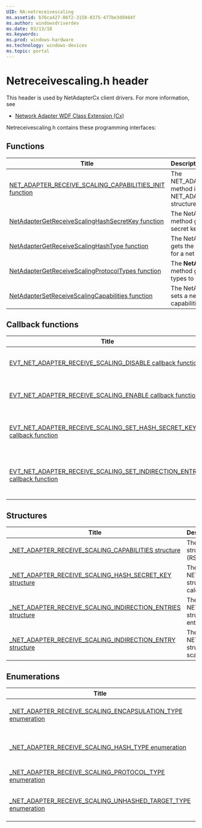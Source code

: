 ```yaml
---
UID: NA:netreceivescaling
ms.assetid: b76ca427-86f2-3158-8375-477be3d9484f
ms.author: windowsdriverdev
ms.date: 03/13/18
ms.keywords: 
ms.prod: windows-hardware
ms.technology: windows-devices
ms.topic: portal
---
```


# Netreceivescaling.h header



This header is used by NetAdapterCx client drivers. For more information, see
- [Network Adapter WDF Class Extension (Cx)](https://docs.microsoft.com/windows-hardware/drivers/netcx/)

Netreceivescaling.h contains these programming interfaces:


## Functions

| Title   | Description   |
| ---- |:---- |
| [NET_ADAPTER_RECEIVE_SCALING_CAPABILITIES_INIT function](nf-netreceivescaling-net_adapter_receive_scaling_capabilities_init.md) | The NET_ADAPTER_RECEIVE_SCALING_CAPABILITIES_INIT method initializes a NET_ADAPTER_RECEIVE_SCALING_CAPABILITIES structure. |
| [NetAdapterGetReceiveScalingHashSecretKey function](nf-netreceivescaling-netadaptergetreceivescalinghashsecretkey.md) | The NetAdapterGetReceiveScalingHashSecretKey method gets the receive side scaling (RSS) hash secret key for a net adapter. |
| [NetAdapterGetReceiveScalingHashType function](nf-netreceivescaling-netadaptergetreceivescalinghashtype.md) | The NetAdapterGetReceiveScalingHashType method gets the receive side scaling (RSS) hash function type for a net adapter. |
| [NetAdapterGetReceiveScalingProtocolTypes function](nf-netreceivescaling-netadaptergetreceivescalingprotocoltypes.md) | The **NetAdapterGetReceiveScalingProtocolTypes** method gets the receive side scaling (RSS) protocol types to use in hash calculations for a net adapter. |
| [NetAdapterSetReceiveScalingCapabilities function](nf-netreceivescaling-netadaptersetreceivescalingcapabilities.md) | The NetAdapterSetReceiveScalingCapabilities method sets a net adapter's receive side scaling (RSS) capabilities. |

## Callback functions

| Title   | Description   |
| ---- |:---- |
| [EVT_NET_ADAPTER_RECEIVE_SCALING_DISABLE callback function](nc-netreceivescaling-evt_net_adapter_receive_scaling_disable.md) | The EvtNetAdapterReceiveScalingEnable callback function is implemented by the client driver to enable receive side scaling (RSS) for a network interface controller (NIC). |
| [EVT_NET_ADAPTER_RECEIVE_SCALING_ENABLE callback function](nc-netreceivescaling-evt_net_adapter_receive_scaling_enable.md) | The EvtNetAdapterReceiveScalingEnable callback function is implemented by the client driver to enable receive side scaling (RSS) for a network interface controller (NIC). |
| [EVT_NET_ADAPTER_RECEIVE_SCALING_SET_HASH_SECRET_KEY callback function](nc-netreceivescaling-evt_net_adapter_receive_scaling_set_hash_secret_key.md) | The EvtNetAdapterReceiveScalingSetHashSecretKey callback function is implemented by the client driver to set the hash secret key for the network interface controller (NIC). |
| [EVT_NET_ADAPTER_RECEIVE_SCALING_SET_INDIRECTION_ENTRIES callback function](nc-netreceivescaling-evt_net_adapter_receive_scaling_set_indirection_entries.md) | The EvtNetAdapterReceiveScalingSetIndirectionEntries callback function is implemented by the client driver to perform moves of individual receive side scaling (RSS) indirection table entries to new processors. |

## Structures

| Title   | Description   |
| ---- |:---- |
| [_NET_ADAPTER_RECEIVE_SCALING_CAPABILITIES structure](ns-netreceivescaling-_net_adapter_receive_scaling_capabilities.md) | The NET_ADAPTER_RECEIVE_SCALING_CAPABILITIES structure describes a net adapter's receive side scaling (RSS) capabilities. |
| [_NET_ADAPTER_RECEIVE_SCALING_HASH_SECRET_KEY structure](ns-netreceivescaling-_net_adapter_receive_scaling_hash_secret_key.md) | The NET_ADAPTER_RECEIVE_SCALING_HASH_SECRET_KEY structure contains secret key data to verify RSS hash calculations. |
| [_NET_ADAPTER_RECEIVE_SCALING_INDIRECTION_ENTRIES structure](ns-netreceivescaling-_net_adapter_receive_scaling_indirection_entries.md) | The NET_ADAPTER_RECEIVE_SCALING_INDIRECTION_ENTRIES structure represents a series of move operations for all entries in the receive side scaling (RSS) indirection table. |
| [_NET_ADAPTER_RECEIVE_SCALING_INDIRECTION_ENTRY structure](ns-netreceivescaling-_net_adapter_receive_scaling_indirection_entry.md) | The NET_ADAPTER_RECEIVE_SCALING_INDIRECTION_ENTRY structure represents a single entry in the receive side scaling (RSS) indirection table. |

## Enumerations

| Title   | Description   |
| ---- |:---- |
| [_NET_ADAPTER_RECEIVE_SCALING_ENCAPSULATION_TYPE enumeration](ne-netreceivescaling-_net_adapter_receive_scaling_encapsulation_type.md) | The NET_ADAPTER_RECEIVE_SCALING_ENCAPSULATION_TYPE enumeration specifies packet encapsulation technologies an RSS-capable NIC is able to bypass. |
| [_NET_ADAPTER_RECEIVE_SCALING_HASH_TYPE enumeration](ne-netreceivescaling-_net_adapter_receive_scaling_hash_type.md) | The NET_ADAPTER_RECEIVE_SCALING_HASH_TYPE enumeration specifies the type of receive side scaling (RSS) hash function that a NIC should use to compute the hash values for incoming packets. |
| [_NET_ADAPTER_RECEIVE_SCALING_PROTOCOL_TYPE enumeration](ne-netreceivescaling-_net_adapter_receive_scaling_protocol_type.md) | The NET_ADAPTER_RECEIVE_SCALING_PROTOCOL_TYPE enumeration specifies the portion of received network data that a NIC must use to calculate an RSS hash value. |
| [_NET_ADAPTER_RECEIVE_SCALING_UNHASHED_TARGET_TYPE enumeration](ne-netreceivescaling-_net_adapter_receive_scaling_unhashed_target_type.md) | The NET_ADAPTER_RECEIVE_SCALING_UNHASHED_TARGET_TYPE enumeration specifies how a net adapter handles unhashed receive side scaling (RSS) frames. |
